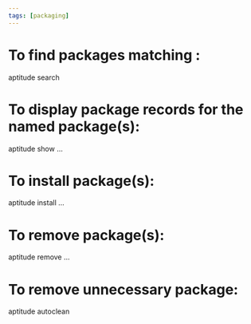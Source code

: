 ```yaml
---
tags: [packaging]
---
```


# To find packages matching <phrase>:

aptitude search <phrase>

# To display package records for the named package(s):

aptitude show <package>...

# To install package(s):

aptitude install <package>...

# To remove package(s):

aptitude remove <package>...

# To remove unnecessary package:

aptitude autoclean

